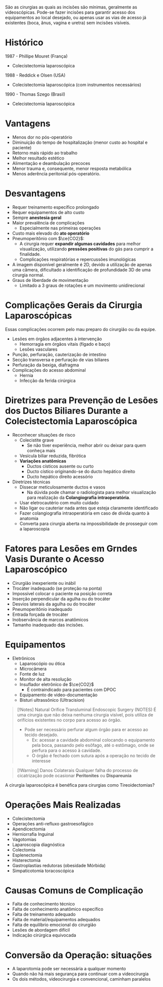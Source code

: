 São as cirurgias as quais as incisões são mínimas, geralmente as videoscópicas. Pode-se fazer incisões para garantir acesso dos equipamentos ao local desejado, ou apenas usar as vias de acesso já existentes (boca, ânus, vagina e uretra) sem incisões visíveis.
# Histórico
1987 - Phillipe Mouret (França)
- Colecistectomia laparoscópica

1988 - Reddick e Olsen (USA)
- Colecistectomia laparoscópica (com instrumentos necessários)

1990 - Thomas Szego (Brasil)
- Celecistectomia laparoscópica

# Vantagens
- Menos dor no pós-operatório
- Diminuição do tempo de hospitalização (menor custo ao hospital e paciente)
- Retorno mais rápido ao trabalho
- Melhor resultado estético
- Alimentação e deambulação precoces
- Menor trauma e, consequente, menor resposta metabólica
- Menos aderência peritonial pós-operatório.

# Desvantagens
- Requer treinamento específico prolongado
- Requer equipamentos de alto custo
- Sempre **anestesia geral**
- Maior prevalência de complicações
	- Especialmente nas primeiras operações
- Custo mais elevado do **ato operatório**
- Pneumoperitônio com $\ce{CO2}$:
	- A cirurgia requer **expandir algumas cavidades** para melhor visualização, utilizando **pressões positivas** do gás para cumprir a finalidade.
	- Complicações respiratórias e repercussões imunológicas
- A imagem disponível geralmente é 2D, devido a utilização de apenas uma câmera, dificultado a identificação de profundidade 3D de uma cirurgia normal.
- Graus de liberdade de movimentação
	- Limitado a 3 graus de rotações e um movimento unidirecional

# Complicações Gerais da Cirurgia Laparoscópicas
Essas complicações ocorrem pelo mau preparo do cirurgião ou da equipe.

- Lesões em órgãos adjacentes à intervenção
	- Hemorragia em órgãos vitais (fígado e baço)
	- Lesões vasculares
- Punção, perfuração, cauterização de intestino
- Secção transversa e perfuração de vias biliares
- Perfuração da bexiga, diafragma
- Complicações do acesso abdominal
	- Hernia
	- Infecção da ferida cirúrgica

# Diretrizes para Prevenção de Lesões dos Ductos Biliares Durante a Colecistectomia Laparoscópica
- Reconhecer situações de risco
	- Colecistite grave
		- Se não tiver experiência, melhor abrir ou deixar para quem conheça mais
	- Vesícula biliar reduzida, fibrótica
	- **Variações anatômicas**
		- Ductos císticos ausente ou curto
		- Ducto cístico originando-se do ducto hepático direito
		- Ducto hepático direito acessório
- Diretrizes técnicas
	- Dissecar meticulosamente ductos e vasos
		- Na dúvida pode chamar o radiologista para melhor visualização para realização da **Colangiografia intraoperatória**.
	- Usar eletrocautério com muito cuidado
	- Não ligar ou cauteriar nada antes que esteja claramente identificado
	- Fazer colangiografia intraoperatória em caso de dívida quanto à anatomia
	- Converta para cirurgia aberta na impossibilidade de prosseguir com a laparoscopia

# Fatores para Lesões em Grndes Vasis Durante o Acesso Laparoscópico
- Cirurgião inexperiente ou inábil
- Trocáter inadequado (se proteção na ponta)
- Impossível colocar o paciente na posição correta
- Inserção perpendicular da agulha ou do trocáter
- Desvios laterais da agulha ou do trocáter
- Pneumoperitônio inadequado
- Entrada forçada de trocáter
- Inobservância de marcos anatômicos
- Tamanho inadequado das incisões.

# Equipamentos
- Eletrônicos
	- Laparoscópio ou ótica
	- Microcâmera
	- Fonte de luz
	- Monitor de alta resolução
	- Insuflador eletrônico de $\ce{CO2}$
		- É contraindicado para pacientes com DPOC
	- Equipamento de video-documentação
	- Bisturi ultrassônico (Ultracision)

>[!Notes] Natural Orifice Transluminal Endoscopic Surgery (NOTES)
>É uma cirurgia que não deixa nenhuma cirurgia visível, pois utiliza de orifícios existentes no corpo para acesso ao órgão.
>- Pode ser necessário perfurar algum órgão para er acesso ao tecido desejado.
>	- Ex: acessar a cavidade abdominal colocando o equipamento pela boca, passando pelo esôfago, até o estômago, onde se perfura para o acesso à cavidade.
>	- O órgão é fechado com sutura após a operação no tecido de interesse

>[!Warning] Danos Colaterais
>Qualquer falha do processo de cicatrização pode ocasionar **Peritonites** ou **Dispareunia**

A cirurgia laparoscópica é benéfica para cirurgias como Tireoidectomias?

# Operações Mais Realizadas
- Colecistectomia
- Operações anti-refluxo gastroesofágico
- Apendicectomia
- Herniorrafia Inguinal
- Vagotomias
- Laparoscopia diagnóstica
- Colectomia
- Esplenectomia
- Histerectomia
- Gastroplastias redutoras (obesidade Mórbida)
- Simpaticotomia toracoscópica

# Causas Comuns de Complicação
- Falta de conhecimento técnico
- Falta de conhecimento anatômico específico
- Falta de treinamento adequado
- Falta de material/equipamentos adequados
- Falta de equilíbrio emocional do cirurgião
- Lesões de abordagem difícil
- Indicação cirúrgica equivocada

# Conversão da Operação: situações
- A laparotomia pode ser necessária a qualquer momento
- Quando não há mais segurança para continuar com a videocirurgia
- Os dois métodos, videocirurgia e convencional, caminham paralelos

